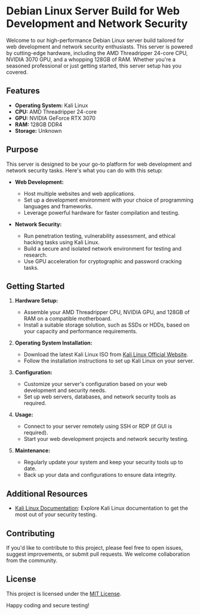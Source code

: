 # Debian Linux Server Build for Web Development and Network Security

Welcome to our high-performance Debian Linux server build tailored for web development and network security enthusiasts. This server is powered by cutting-edge hardware, including the AMD Threadripper 24-core CPU, NVIDIA 3070 GPU, and a whopping 128GB of RAM. Whether you're a seasoned professional or just getting started, this server setup has you covered.

## Features

- **Operating System:** Kali Linux
- **CPU:** AMD Threadripper 24-core
- **GPU:** NVIDIA GeForce RTX 3070
- **RAM:** 128GB DDR4
- **Storage:** Unknown

## Purpose

This server is designed to be your go-to platform for web development and network security tasks. Here's what you can do with this setup:

- **Web Development:**
  - Host multiple websites and web applications.
  - Set up a development environment with your choice of programming languages and frameworks.
  - Leverage powerful hardware for faster compilation and testing.

- **Network Security:**
  - Run penetration testing, vulnerability assessment, and ethical hacking tasks using Kali Linux.
  - Build a secure and isolated network environment for testing and research.
  - Use GPU acceleration for cryptographic and password cracking tasks.

## Getting Started

1. **Hardware Setup:**
   - Assemble your AMD Threadripper CPU, NVIDIA GPU, and 128GB of RAM on a compatible motherboard.
   - Install a suitable storage solution, such as SSDs or HDDs, based on your capacity and performance requirements.

2. **Operating System Installation:**
   - Download the latest Kali Linux ISO from [Kali Linux Official Website](https://www.kali.org/downloads/).
   - Follow the installation instructions to set up Kali Linux on your server.

3. **Configuration:**
   - Customize your server's configuration based on your web development and security needs.
   - Set up web servers, databases, and network security tools as required.

4. **Usage:**
   - Connect to your server remotely using SSH or RDP (if GUI is required).
   - Start your web development projects and network security testing.

5. **Maintenance:**
   - Regularly update your system and keep your security tools up to date.
   - Back up your data and configurations to ensure data integrity.

## Additional Resources

- [Kali Linux Documentation](https://docs.kali.org/): Explore Kali Linux documentation to get the most out of your security testing.

## Contributing

If you'd like to contribute to this project, please feel free to open issues, suggest improvements, or submit pull requests. We welcome collaboration from the community.

## License

This project is licensed under the [MIT License](LICENSE).

Happy coding and secure testing!
